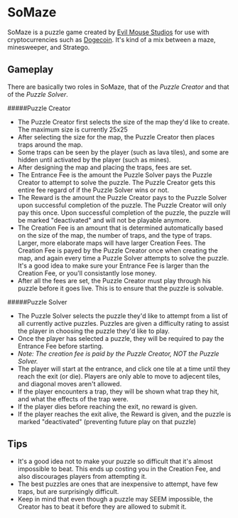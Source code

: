 SoMaze
=========

SoMaze is a puzzle game created by [Evil Mouse Studios] for use with cryptocurrencies such as [Dogecoin].  It's kind of a mix between a maze, minesweeper, and Stratego.

Gameplay
----

There are basically two roles in SoMaze, that of the *Puzzle Creator* and that of the *Puzzle Solver*.

#####Puzzle Creator
* The Puzzle Creator first selects the size of the map they'd like to create.  The maximum size is currently 25x25
* After selecting the size for the map, the Puzzle Creator then places traps around the map.
* Some traps can be seen by the player (such as lava tiles), and some are hidden until activated by the player (such as mines).
* After designing the map and placing the traps, fees are set.
 * The Entrance Fee is the amount the Puzzle Solver pays the Puzzle Creator to attempt to solve the puzzle.  The Puzzle Creator gets this entire fee regard of if the Puzzle Solver wins or not.
 * The Reward is the amount the Puzzle Creator pays to the Puzzle Solver upon successful completion of the puzzle.  The Puzzle Creator will only pay this once.  Upon successful completion of the puzzle, the puzzle will be marked "deactivated" and will not be playable anymore.
 * The Creation Fee is an amount that is determined automatically based on the size of the map, the number of traps, and the type of traps.  Larger, more elaborate maps will have larger Creation Fees.  The Creation Fee is payed by the Puzzle Creator once when creating the map, and again every time a Puzzle Solver attempts to solve the puzzle.  It's a good idea to make sure your Entrance Fee is larger than the Creation Fee, or you'll consistantly lose money.
* After all the fees are set, the Puzzle Creator must play through his puzzle before it goes live.  This is to ensure that the puzzle is solvable.

#####Puzzle Solver
* The Puzzle Solver selects the puzzle they'd like to attempt from a list of all currently active puzzles.  Puzzles are given a difficulty rating to assist the player in choosing the puzzle they'd like to play.
* Once the player has selected a puzzle, they will be required to pay the Entrance Fee before starting.
 * *Note: The creation fee is paid by the Puzzle Creator, NOT the Puzzle Solver.*
* The player will start at the entrance, and click one tile at a time until they reach the exit (or die).  Players are only able to move to adjecent tiles, and diagonal moves aren't allowed.
* If the player encounters a trap, they will be shown what trap they hit, and what the effects of the trap were.
* If the player dies before reaching the exit, no reward is given.
* If the player reaches the exit alive, the Reward is given, and the puzzle is marked "deactivated" (preventing future play on that puzzle)

Tips
-----------

* It's a good idea not to make your puzzle so difficult that it's almost impossible to beat.  This ends up costing you in the Creation Fee, and also discourages players from attempting it.
* The best puzzles are ones that are inexpensive to attempt, have few traps, but are surprisingly difficult.
* Keep in mind that even though a puzzle may SEEM impossible, the Creator has to beat it before they are allowed to submit it.



[Evil Mouse Studios]:http://evilmousestudios.com
[Dogecoin]:http://dogecoin.com/

    